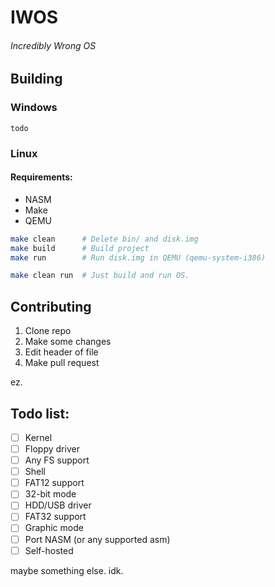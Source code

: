 # IWOS
###### Incredibly Wrong OS

## Building

### Windows
`todo`

### Linux

#### Requirements:
- NASM
- Make
- QEMU

```bash
make clean      # Delete bin/ and disk.img
make build      # Build project
make run        # Run disk.img in QEMU (qemu-system-i386)

make clean run  # Just build and run OS.
```

## Contributing
1. Clone repo
2. Make some changes
3. Edit header of file
4. Make pull request

ez.

## Todo list:
- [ ] Kernel
- [ ] Floppy driver
- [ ] Any FS support
- [ ] Shell
- [ ] FAT12 support
- [ ] 32-bit mode
- [ ] HDD/USB driver
- [ ] FAT32 support
- [ ] Graphic mode
- [ ] Port NASM (or any supported asm)
- [ ] Self-hosted

maybe something else. idk.